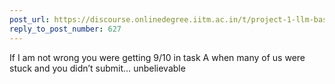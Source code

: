 ```yaml
---
post_url: https://discourse.onlinedegree.iitm.ac.in/t/project-1-llm-based-automation-agent-discussion-thread-tds-jan-2025/164277/632
reply_to_post_number: 627
---
```

If I am not wrong you were getting 9/10 in task A when many of us were stuck and you didn’t submit… unbelievable 